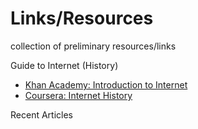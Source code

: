 # Links/Resources
collection of preliminary resources/links

Guide to Internet (History)
- [Khan Academy: Introduction to Internet](https://www.khanacademy.org/computing/computer-science/internet-intro/)
- [Coursera: Internet History](https://www.coursera.org/learn/internet-history)


Recent Articles
